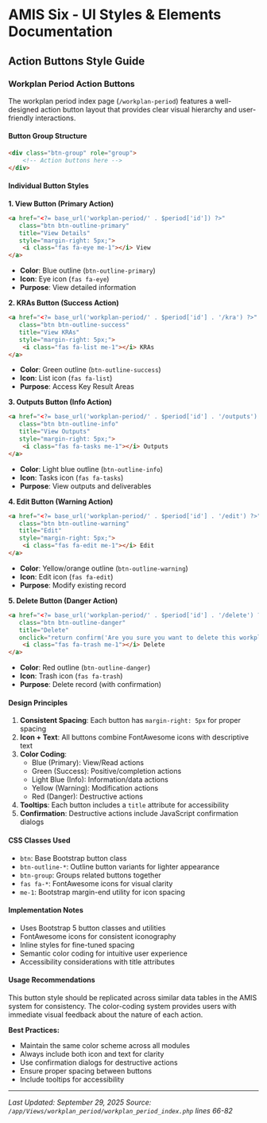 # AMIS Six - UI Styles & Elements Documentation

## Action Buttons Style Guide

### Workplan Period Action Buttons

The workplan period index page (`/workplan-period`) features a well-designed action button layout that provides clear visual hierarchy and user-friendly interactions.

#### Button Group Structure

```html
<div class="btn-group" role="group">
    <!-- Action buttons here -->
</div>
```

#### Individual Button Styles

**1. View Button (Primary Action)**
```html
<a href="<?= base_url('workplan-period/' . $period['id']) ?>" 
   class="btn btn-outline-primary" 
   title="View Details" 
   style="margin-right: 5px;">
    <i class="fas fa-eye me-1"></i> View
</a>
```
- **Color**: Blue outline (`btn-outline-primary`)
- **Icon**: Eye icon (`fas fa-eye`)
- **Purpose**: View detailed information

**2. KRAs Button (Success Action)**
```html
<a href="<?= base_url('workplan-period/' . $period['id'] . '/kra') ?>" 
   class="btn btn-outline-success" 
   title="View KRAs" 
   style="margin-right: 5px;">
    <i class="fas fa-list me-1"></i> KRAs
</a>
```
- **Color**: Green outline (`btn-outline-success`)
- **Icon**: List icon (`fas fa-list`)
- **Purpose**: Access Key Result Areas

**3. Outputs Button (Info Action)**
```html
<a href="<?= base_url('workplan-period/' . $period['id'] . '/outputs') ?>" 
   class="btn btn-outline-info" 
   title="View Outputs" 
   style="margin-right: 5px;">
    <i class="fas fa-tasks me-1"></i> Outputs
</a>
```
- **Color**: Light blue outline (`btn-outline-info`)
- **Icon**: Tasks icon (`fas fa-tasks`)
- **Purpose**: View outputs and deliverables

**4. Edit Button (Warning Action)**
```html
<a href="<?= base_url('workplan-period/' . $period['id'] . '/edit') ?>" 
   class="btn btn-outline-warning" 
   title="Edit" 
   style="margin-right: 5px;">
    <i class="fas fa-edit me-1"></i> Edit
</a>
```
- **Color**: Yellow/orange outline (`btn-outline-warning`)
- **Icon**: Edit icon (`fas fa-edit`)
- **Purpose**: Modify existing record

**5. Delete Button (Danger Action)**
```html
<a href="<?= base_url('workplan-period/' . $period['id'] . '/delete') ?>" 
   class="btn btn-outline-danger" 
   title="Delete" 
   onclick="return confirm('Are you sure you want to delete this workplan period?')">
    <i class="fas fa-trash me-1"></i> Delete
</a>
```
- **Color**: Red outline (`btn-outline-danger`)
- **Icon**: Trash icon (`fas fa-trash`)
- **Purpose**: Delete record (with confirmation)

#### Design Principles

1. **Consistent Spacing**: Each button has `margin-right: 5px` for proper spacing
2. **Icon + Text**: All buttons combine FontAwesome icons with descriptive text
3. **Color Coding**: 
   - Blue (Primary): View/Read actions
   - Green (Success): Positive/completion actions
   - Light Blue (Info): Information/data actions
   - Yellow (Warning): Modification actions
   - Red (Danger): Destructive actions
4. **Tooltips**: Each button includes a `title` attribute for accessibility
5. **Confirmation**: Destructive actions include JavaScript confirmation dialogs

#### CSS Classes Used

- `btn`: Base Bootstrap button class
- `btn-outline-*`: Outline button variants for lighter appearance
- `btn-group`: Groups related buttons together
- `fas fa-*`: FontAwesome icons for visual clarity
- `me-1`: Bootstrap margin-end utility for icon spacing

#### Implementation Notes

- Uses Bootstrap 5 button classes and utilities
- FontAwesome icons for consistent iconography
- Inline styles for fine-tuned spacing
- Semantic color coding for intuitive user experience
- Accessibility considerations with title attributes

#### Usage Recommendations

This button style should be replicated across similar data tables in the AMIS system for consistency. The color-coding system provides users with immediate visual feedback about the nature of each action.

**Best Practices:**
- Maintain the same color scheme across all modules
- Always include both icon and text for clarity
- Use confirmation dialogs for destructive actions
- Ensure proper spacing between buttons
- Include tooltips for accessibility

---

*Last Updated: September 29, 2025*
*Source: `/app/Views/workplan_period/workplan_period_index.php` lines 66-82*
